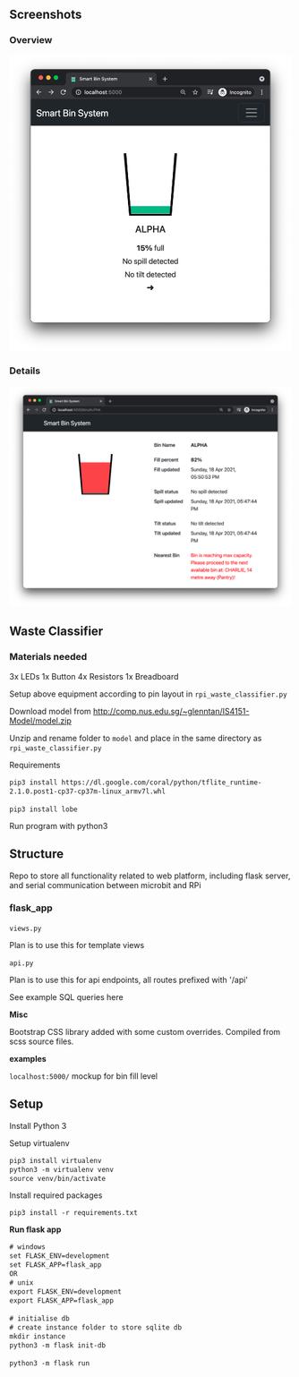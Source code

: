 ## Screenshots

### Overview

![overview](screenshots/overview.png)

### Details

![details](screenshots/details.png)

## Waste Classifier

### Materials needed

3x LEDs
1x Button
4x Resistors
1x Breadboard

Setup above equipment according to pin layout in `rpi_waste_classifier.py`

Download model from http://comp.nus.edu.sg/~glenntan/IS4151-Model/model.zip

Unzip and rename folder to `model` and place in the same directory as `rpi_waste_classifier.py`

Requirements

```
pip3 install https://dl.google.com/coral/python/tflite_runtime-2.1.0.post1-cp37-cp37m-linux_armv7l.whl

pip3 install lobe
```

Run program with python3

## Structure

Repo to store all functionality related to web platform, including flask server, and serial communication between microbit and RPi

### flask_app

`views.py`

Plan is to use this for template views

`api.py`

Plan is to use this for api endpoints, all routes prefixed with '/api'

See example SQL queries here

**Misc**

Bootstrap CSS library added with some custom overrides. Compiled from scss source files.

**examples**

`localhost:5000/` mockup for bin fill level

## Setup

Install Python 3

Setup virtualenv

```
pip3 install virtualenv
python3 -m virtualenv venv
source venv/bin/activate
```

Install required packages

```
pip3 install -r requirements.txt
```

**Run flask app**

```
# windows
set FLASK_ENV=development
set FLASK_APP=flask_app
OR
# unix
export FLASK_ENV=development
export FLASK_APP=flask_app

# initialise db
# create instance folder to store sqlite db
mkdir instance
python3 -m flask init-db

python3 -m flask run
```
